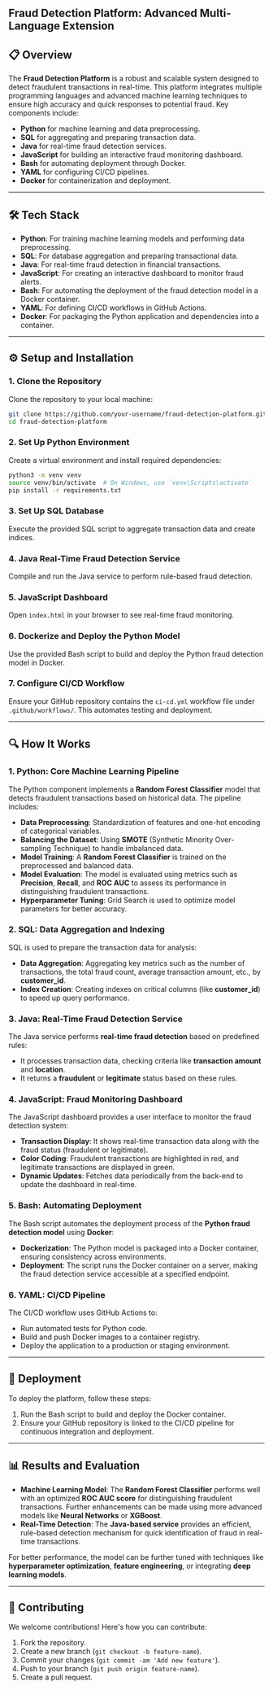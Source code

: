 ## Fraud Detection Platform: Advanced Multi-Language Extension

## 📋 Overview

The **Fraud Detection Platform** is a robust and scalable system designed to detect fraudulent transactions in real-time. This platform integrates multiple programming languages and advanced machine learning techniques to ensure high accuracy and quick responses to potential fraud.
Key components include:

- **Python** for machine learning and data preprocessing.
- **SQL** for aggregating and preparing transaction data.
- **Java** for real-time fraud detection services.
- **JavaScript** for building an interactive fraud monitoring dashboard.
- **Bash** for automating deployment through Docker.
- **YAML** for configuring CI/CD pipelines.
- **Docker** for containerization and deployment.

---

## 🛠️ Tech Stack

- **Python**: For training machine learning models and performing data preprocessing.
- **SQL**: For database aggregation and preparing transactional data.
- **Java**: For real-time fraud detection in financial transactions.
- **JavaScript**: For creating an interactive dashboard to monitor fraud alerts.
- **Bash**: For automating the deployment of the fraud detection model in a Docker container.
- **YAML**: For defining CI/CD workflows in GitHub Actions.
- **Docker**: For packaging the Python application and dependencies into a container.

---

## ⚙️ Setup and Installation

### 1. Clone the Repository

Clone the repository to your local machine:

```bash
git clone https://github.com/your-username/fraud-detection-platform.git
cd fraud-detection-platform
```

### 2. Set Up Python Environment

Create a virtual environment and install required dependencies:

```bash
python3 -m venv venv
source venv/bin/activate  # On Windows, use `venv\Scripts\activate`
pip install -r requirements.txt
```

### 3. Set Up SQL Database

Execute the provided SQL script to aggregate transaction data and create indices.

### 4. Java Real-Time Fraud Detection Service

Compile and run the Java service to perform rule-based fraud detection.

### 5. JavaScript Dashboard

Open `index.html` in your browser to see real-time fraud monitoring.

### 6. Dockerize and Deploy the Python Model

Use the provided Bash script to build and deploy the Python fraud detection model in Docker.

### 7. Configure CI/CD Workflow

Ensure your GitHub repository contains the `ci-cd.yml` workflow file under `.github/workflows/`. This automates testing and deployment.

---

## 🔍 How It Works

### 1. **Python: Core Machine Learning Pipeline**

The Python component implements a **Random Forest Classifier** model that detects fraudulent transactions based on historical data. The pipeline includes:

- **Data Preprocessing**: Standardization of features and one-hot encoding of categorical variables.
- **Balancing the Dataset**: Using **SMOTE** (Synthetic Minority Over-sampling Technique) to handle imbalanced data.
- **Model Training**: A **Random Forest Classifier** is trained on the preprocessed and balanced data.
- **Model Evaluation**: The model is evaluated using metrics such as **Precision**, **Recall**, and **ROC AUC** to assess its performance in distinguishing fraudulent transactions.
- **Hyperparameter Tuning**: Grid Search is used to optimize model parameters for better accuracy.

### 2. **SQL: Data Aggregation and Indexing**

SQL is used to prepare the transaction data for analysis:

- **Data Aggregation**: Aggregating key metrics such as the number of transactions, the total fraud count, average transaction amount, etc., by **customer\_id**.
- **Index Creation**: Creating indexes on critical columns (like **customer\_id**) to speed up query performance.

### 3. **Java: Real-Time Fraud Detection Service**

The Java service performs **real-time fraud detection** based on predefined rules:

- It processes transaction data, checking criteria like **transaction amount** and **location**.
- It returns a **fraudulent** or **legitimate** status based on these rules.

### 4. **JavaScript: Fraud Monitoring Dashboard**

The JavaScript dashboard provides a user interface to monitor the fraud detection system:

- **Transaction Display**: It shows real-time transaction data along with the fraud status (fraudulent or legitimate).
- **Color Coding**: Fraudulent transactions are highlighted in red, and legitimate transactions are displayed in green.
- **Dynamic Updates**: Fetches data periodically from the back-end to update the dashboard in real-time.

### 5. **Bash: Automating Deployment**

The Bash script automates the deployment process of the **Python fraud detection model** using **Docker**:

- **Dockerization**: The Python model is packaged into a Docker container, ensuring consistency across environments.
- **Deployment**: The script runs the Docker container on a server, making the fraud detection service accessible at a specified endpoint.

### 6. **YAML: CI/CD Pipeline**

The CI/CD workflow uses GitHub Actions to:

- Run automated tests for Python code.
- Build and push Docker images to a container registry.
- Deploy the application to a production or staging environment.

---

## 🚀 Deployment

To deploy the platform, follow these steps:

1. Run the Bash script to build and deploy the Docker container.
2. Ensure your GitHub repository is linked to the CI/CD pipeline for continuous integration and deployment.

---

## 📊 Results and Evaluation

- **Machine Learning Model**: The **Random Forest Classifier** performs well with an optimized **ROC AUC score** for distinguishing fraudulent transactions. Further enhancements can be made using more advanced models like **Neural Networks** or **XGBoost**.
- **Real-Time Detection**: The **Java-based service** provides an efficient, rule-based detection mechanism for quick identification of fraud in real-time transactions.

For better performance, the model can be further tuned with techniques like **hyperparameter optimization**, **feature engineering**, or integrating **deep learning models**.

---

## 🚀 Contributing

We welcome contributions! Here's how you can contribute:

1. Fork the repository.
2. Create a new branch (`git checkout -b feature-name`).
3. Commit your changes (`git commit -am 'Add new feature'`).
4. Push to your branch (`git push origin feature-name`).
5. Create a pull request.
